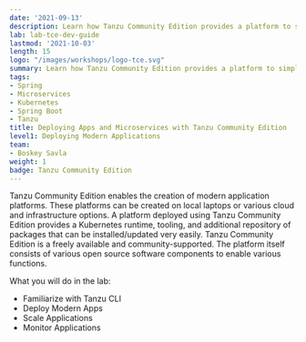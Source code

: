 ```yaml
---
date: '2021-09-13'
description: Learn how Tanzu Community Edition provides a platform to simplify deploying Modern Apps.
lab: lab-tce-dev-guide
lastmod: '2021-10-03'
length: 15
logo: "/images/workshops/logo-tce.svg"
summary: Learn how Tanzu Community Edition provides a platform to simplify deploying Modern Apps.
tags:
- Spring
- Microservices
- Kubernetes
- Spring Boot
- Tanzu
title: Deploying Apps and Microservices with Tanzu Community Edition
level1: Deploying Modern Applications
team:
- Boskey Savla
weight: 1
badge: Tanzu Community Edition
---
```


Tanzu Community Edition enables the creation of modern application platforms. These platforms can be created on local laptops or various cloud and infrastructure options. A platform deployed using Tanzu Community Edition provides a Kubernetes runtime, tooling, and additional repository of packages that can be installed/updated very easily. Tanzu Community Edition is a freely available and community-supported. The platform itself consists of various open source software components to enable various functions. 

What you will do in the lab:
- Familiarize with Tanzu CLI
- Deploy Modern Apps
- Scale Applications
- Monitor Applications